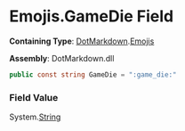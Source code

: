 # Emojis\.GameDie Field

**Containing Type**: [DotMarkdown](../../README.md)\.[Emojis](../README.md)

**Assembly**: DotMarkdown\.dll

```csharp
public const string GameDie = ":game_die:"
```

### Field Value

System\.[String](https://docs.microsoft.com/en-us/dotnet/api/system.string)